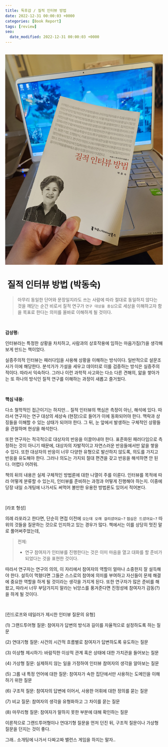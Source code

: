 ```yaml
---
title: 독후감 / 질적 인터뷰 방법
date: 2022-12-31 00:00:03 +0000
categories: [Book Report]
tags: [review]
seo:
  date_modified: 2022-12-31 00:00:03 +0000
---
```


<br/>

<img src="/assets/img/chat/qualitativeresearch1.jpg">

<br/>

# <b> 질적 인터뷰 방법 (박동숙)</b>

> 아무리 동일한 단어와 문장일지라도 쓰는 사람에 따라 절대로 동일하지 않다는 것을 깨닫는 순간 비로서 질적 연구가 `연구 대상을 중심`으로 세상을 이해하고자 함을 목표로 한다는 의미를 올바로 이해하게 될 것이다.

<br/>

**감상평:**  

인터뷰라는 특정한 상황을 차치하고, 사람과의 상호작용에 임하는 마음가짐(?)을 생각해보게 만드는 책이었다.  

실증주의적 인터뷰는 패러다임을 사용해 상황을 이해하는 방식이다. 일반적으로 설문조사가 이에 해당한다. 분석가가 가설을 세우고 데이터로 이를 검증하는 방식은 실증주의적이다. 따라서 익숙하다. 그러나 이런 과학적 사고와는 다소 다른 견해의, 앎을 쌓아가는 또 하나의 방식인 질적 연구를 이해하는 과정이 새롭고 즐거웠다.        

<br/>

**핵심 내용:**  

다소 철학적인 접근이기는 하지만... 질적 인터뷰의 핵심은 측정이 아닌, 해석에 있다. 따라서 연구자는 연구 대상의 세상속 (현장)으로 들어가 이에 동화되어야 한다. 맥락과 상징들을 이해할 수 있는 상태가 되어야 한다. 그 뒤, 눈 앞에서 발생하는 구체적인 상황들을 관찰하며 현상을 해석한다.  

또한 연구자는 적극적으로 대상자의 반응을 이끌어내야 한다. 표준화된 패러다임으로 측정하는 것이 아니기 때문에, 대상자의 자발적이고 자연스러운 반응들에서만 앎을 쌓을 수 있다. 또한 대상자의 반응이 너무 다양한 유형으로 발산하지 않도록, 의도를 가지고 반응을 유도해야 한다. 그러나 의도는 가지되 절대 편견을 갖고 반응을 해석하면 안 된다. 어렵다 어려워.  

책의 뒤의 내용은 실제 구체적인 방법론에 대한 나열이 주를 이룬다. 인터뷰를 목적에 따라 어떻게 분류할 수 있는지, 인터뷰를 준비하는 과정과 어떻게 진행해야 하는지. 이중에 당장 내일 소개팅에 나가서도 써먹어 볼만한 유용한 방법론도 있어서 적어본다.  

<br/>

[라포 형성]  

의례 라포라고 한다면, 단순히 면접 이전에 `오는데 오래 걸리셨어요~?` `점심은 드셨어요~?` 따위의 것들을 질문하는 것으로 인지하고 있는 경우가 많다. 책에서는 이를 상당히 멋진 말로 풀어써주었는데,  

>  전제: 
>
> - 연구 참여자가 인터뷰를 진행한다는 것은 이미 마음을 열고 대화를 할 준비가 되었다는 것을 표현한 것이다.  

따라서 연구자는 연구의 의의, 이 자리에서 참여자의 역할이 얼마나 소중한지 잘 설득해야 한다. 설득이 먹혔다면 그들은 스스로의 참여에 의미를 부여하고 자신들이 문제 해결에 중요한 역할을 하게 될 것이라는 생각을 가지게 된다. 또한 연구자가 많은 준비를 해왔고, 따라서 너무 부담가지지 말라는 뉘앙스를 풍겨준다면 진정성에 참여자가 감동(?)을 하게 될 것이다.  

<br/>

[린드로프와 테일러가 제시한 인터뷰 질문의 유형]

(1) 그랜드투어형 질문: 참여자가 답변의 방식과 길이를 자율적으로 설정하도록 하는 질문  

(2) 연대기형 질문: 사건의 시간적 흐름별로 참여자가 답변하도록 유도하는 질문  

(3) 이상형 제시하기: 바람직한 이상적 관계 혹은 상태에 대한 가치관을 들어보는 질문  

(4) 가상형 질문: 실제하지 않는 일을 가정하여 인터뷰 참여자의 생각을 알아보는 질문  

(5) 그룹 내 특정 언어에 대한 질문: 참여자가 속한 집단에서만 사용하는 도메인을 이해하기 위한 질문  

(6) 구조적 질문: 참여자의 답변에 이어서, 사용한 어휘에 대한 정의를 묻는 질문  

(7) 비교 질문: 참여자의 생각을 유형화하고 그 차이를 묻는 질문  

(8) 마무리형 질문: 참여자가 말하지 못한 부분에 대해 확인하는 질문  

  

이론적으로 그랜드투어형이나 연대기형 질문을 먼저 던진 뒤, 구조적 질문이나 가상형 질문을 던지는 것이 좋다.  

그래.. 소개팅에 나가서 다짜고짜 밸런스 게임을 하지는 말자..



